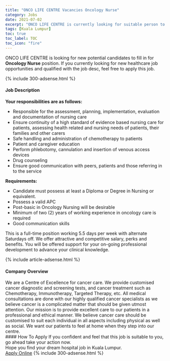 ```yaml
---
title: "ONCO LIFE CENTRE Vacancies Oncology Nurse" 
category: Jobs 
date: 2021-07-02 
excerpt: "ONCO LIFE CENTRE is currently looking for suitable person to fill in the Oncology Nurse which positioned at Kuala Lumpur" 
tags: [Kuala Lumpur] 
toc: true 
toc_label: TOC 
toc_icon: "fire" 
--- 
```


<p>ONCO LIFE CENTRE is looking for new potential candidates to fill in for <b>Oncology Nurse</b> position. If you currently looking for new healthcare job opportunities and qualified with the job desc, feel free to apply this job.
</p>{% include 300-adsense.html %} 
<div><div><h4>Job Description</h4></div><div><div><span><div><p><strong>Your responsibilities are as follows:</strong></p><ul><li>Responsible for the assessment, planning, implementation, evaluation and documentation of nursing care</li><li>Ensure continuity of a high standard of evidence based nursing care for patients, assessing health related and nursing needs of patients, their families and other carers</li><li>Safe handling and administration of chemotherapy to patients</li><li>Patient and caregiver education</li><li>Perform phlebotomy, cannulation and insertion of venous access devices</li><li>Drug counseling</li><li>Ensure good communication with peers, patients and those referring in to the service</li></ul><p><strong>Requirements:</strong></p><ul><li>Candidate must possess at least a Diploma or Degree in Nursing or equivalent.</li><li>Possess a valid APC</li><li>Post-basic in Oncology Nursing will be desirable</li><li>Minimum of two (2) years of working experience in oncology care is required</li><li>Good communication skills</li></ul><p>This is a full-time position working 5.5 days per week with alternate Saturdays off. We offer attractive and competitive salary, perks and benefits. You will be offered support for your on-going professional development to advance your clinical knowledge.</p></div></span></div></div></div> 
{% include article-adsense.html %} 
<div><div><h4>Company Overview</h4></div><div><div><span><div><div>We are a Centre of Excellence for cancer care. We provide customised cancer diagnostic and screening tests, and cancer treatment such as Chemotherapy, Immunotherapy, Targeted Therapy, etc. All medical consultations are done with our highly qualified cancer specialists as we believe cancer is a complicated matter that should be given utmost attention. Our mission is to provide excellent care to our patients in a professional and ethical manner. We believe cancer care should be customised to suit each individual in all aspects including physical as well as social. We want our patients to feel at home when they step into our centre.</div></div></span></div></div></div> 
#### How To Apply 
If you confident and feel that this job is suitable to you, go ahead take your action now. <br/> 
Hope you find your dream hospital job in Kuala Lumpur. <br/> 
<a href="https://www.jobstreet.com.my/en/job/oncology-nurse-4596485?jobId=jobstreet-my-job-4596485" class="btn btn--warning" target="_blank" rel="nofollow noopenner">Apply Online</a> 
{% include 300-adsense.html %} 